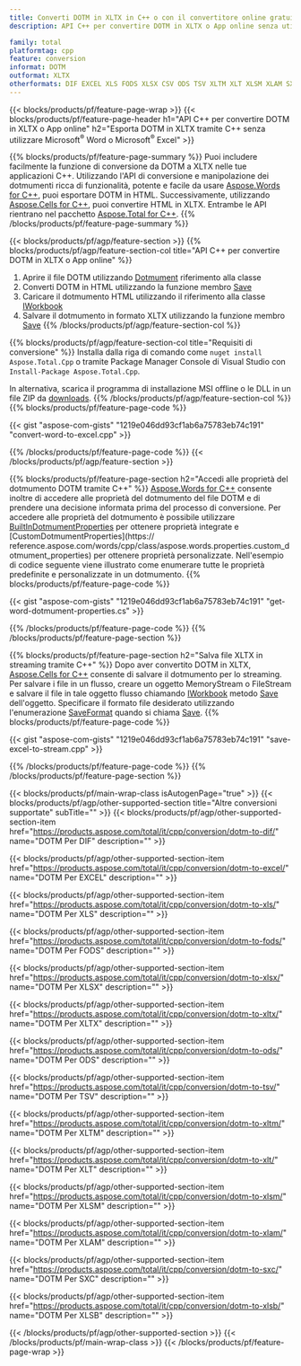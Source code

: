 ```yaml
---
title: Converti DOTM in XLTX in C++ o con il convertitore online gratuito
description: API C++ per convertire DOTM in XLTX o App online senza utilizzare Microsoft Word o Microsoft Excel o in linea. Prova rapidamente il convertitore online gratuito da POT a CSV prima di integrare il codice.

family: total
platformtag: cpp
feature: conversion
informat: DOTM
outformat: XLTX
otherformats: DIF EXCEL XLS FODS XLSX CSV ODS TSV XLTM XLT XLSM XLAM SXC XLSB
---
```

{{< blocks/products/pf/feature-page-wrap >}}
{{< blocks/products/pf/feature-page-header h1="API C++ per convertire DOTM in XLTX o App online" h2="Esporta DOTM in XLTX tramite C++ senza utilizzare Microsoft<sup>&reg;</sup> Word o Microsoft<sup>&reg;</sup> Excel" >}}

{{% blocks/products/pf/feature-page-summary %}}
Puoi includere facilmente la funzione di conversione da DOTM a XLTX nelle tue applicazioni C++. Utilizzando l'API di conversione e manipolazione dei dotmumenti ricca di funzionalità, potente e facile da usare [Aspose.Words for C++](https://products.aspose.com/words/cpp/), puoi esportare DOTM in HTML. Successivamente, utilizzando [Aspose.Cells for C++](https://products.aspose.com/cells/cpp/), puoi convertire HTML in XLTX. Entrambe le API rientrano nel pacchetto [Aspose.Total for C++](https://products.aspose.com/total/cpp/). 
{{% /blocks/products/pf/feature-page-summary  %}}

{{< blocks/products/pf/agp/feature-section >}}
{{% blocks/products/pf/agp/feature-section-col title="API C++ per convertire DOTM in XLTX o App online" %}}
1. Aprire il file DOTM utilizzando [Dotmument](https://reference.aspose.com/words/cpp/class/aspose.words.dotmument) riferimento alla classe
2. Converti DOTM in HTML utilizzando la funzione membro [Save](https://reference.aspose.com/words/cpp/class/aspose.words.dotmument#save_string_saveformat)
3. Caricare il dotmumento HTML utilizzando il riferimento alla classe [IWorkbook](https://reference.aspose.com/cells/cpp/class/aspose.cells.i_workbook)
4. Salvare il dotmumento in formato XLTX utilizzando la funzione membro [Save](https://reference.aspose.com/cells/cpp/class/aspose.cells.i_workbook#a5dc7de23f7ceba76a05dc1d49f51502e)
{{% /blocks/products/pf/agp/feature-section-col %}}

{{% blocks/products/pf/agp/feature-section-col title="Requisiti di conversione" %}}
Installa dalla riga di comando come ```nuget install Aspose.Total.Cpp``` o tramite Package Manager Console di Visual Studio con ```Install-Package Aspose.Total.Cpp```.

In alternativa, scarica il programma di installazione MSI offline o le DLL in un file ZIP da [downloads](https://releases.aspose.com/total/cpp).
{{% /blocks/products/pf/agp/feature-section-col %}}
{{% blocks/products/pf/feature-page-code %}}

{{< gist "aspose-com-gists" "1219e046dd93cf1ab6a75783eb74c191" "convert-word-to-excel.cpp" >}}



{{% /blocks/products/pf/feature-page-code %}}
{{< /blocks/products/pf/agp/feature-section >}}

{{% blocks/products/pf/feature-page-section  h2="Accedi alle proprietà del dotmumento DOTM tramite C++" %}}
[Aspose.Words for C++](https://products.aspose.com/words/cpp/) consente inoltre di accedere alle proprietà del dotmumento del file DOTM e di prendere una decisione informata prima del processo di conversione. Per accedere alle proprietà del dotmumento è possibile utilizzare [BuiltInDotmumentProperties](https://reference.aspose.com/words/cpp/class/aspose.words.properties.built_in_dotmument_properties) per ottenere proprietà integrate e [CustomDotmumentProperties](https:// reference.aspose.com/words/cpp/class/aspose.words.properties.custom_dotmument_properties) per ottenere proprietà personalizzate. Nell'esempio di codice seguente viene illustrato come enumerare tutte le proprietà predefinite e personalizzate in un dotmumento.
{{% blocks/products/pf/feature-page-code %}}

{{< gist "aspose-com-gists" "1219e046dd93cf1ab6a75783eb74c191" "get-word-dotmument-properties.cs" >}}

{{% /blocks/products/pf/feature-page-code  %}}
{{% /blocks/products/pf/feature-page-section %}}

{{% blocks/products/pf/feature-page-section  h2="Salva file XLTX in streaming tramite C++" %}}
Dopo aver convertito DOTM in XLTX, [Aspose.Cells for C++](https://products.aspose.com/cells/cpp/) consente di salvare il dotmumento per lo streaming. Per salvare i file in un flusso, creare un oggetto MemoryStream o FileStream e salvare il file in tale oggetto flusso chiamando [IWorkbook](https://reference.aspose.com/cells/cpp/class/aspose.cells.i_workbook) metodo [Save](https://reference.aspose.com/cells/cpp/class/aspose.cells.i_workbook#a77072cfb929787df9ad1f38b02f58349) dell'oggetto. Specificare il formato file desiderato utilizzando l'enumerazione [SaveFormat](https://reference.aspose.com/cells/cpp/namespace/aspose.cells#a11cae527e4e68f1adcac8f47ea64481a) quando si chiama [Save](https://reference.aspose.com/cells/cpp/class/aspose.cells.i_workbook#a77072cfb929787df9ad1f38b02f58349).
{{% blocks/products/pf/feature-page-code %}}

{{< gist "aspose-com-gists" "1219e046dd93cf1ab6a75783eb74c191" "save-excel-to-stream.cpp" >}}

{{% /blocks/products/pf/feature-page-code  %}}
{{% /blocks/products/pf/feature-page-section %}}

{{< blocks/products/pf/main-wrap-class isAutogenPage="true" >}}
{{< blocks/products/pf/agp/other-supported-section title="Altre conversioni supportate" subTitle="" >}}
{{< blocks/products/pf/agp/other-supported-section-item href="https://products.aspose.com/total/it/cpp/conversion/dotm-to-dif/" name="DOTM Per DIF" description="" >}}

{{< blocks/products/pf/agp/other-supported-section-item href="https://products.aspose.com/total/it/cpp/conversion/dotm-to-excel/" name="DOTM Per EXCEL" description="" >}}

{{< blocks/products/pf/agp/other-supported-section-item href="https://products.aspose.com/total/it/cpp/conversion/dotm-to-xls/" name="DOTM Per XLS" description="" >}}

{{< blocks/products/pf/agp/other-supported-section-item href="https://products.aspose.com/total/it/cpp/conversion/dotm-to-fods/" name="DOTM Per FODS" description="" >}}

{{< blocks/products/pf/agp/other-supported-section-item href="https://products.aspose.com/total/it/cpp/conversion/dotm-to-xlsx/" name="DOTM Per XLSX" description="" >}}

{{< blocks/products/pf/agp/other-supported-section-item href="https://products.aspose.com/total/it/cpp/conversion/dotm-to-xltx/" name="DOTM Per XLTX" description="" >}}

{{< blocks/products/pf/agp/other-supported-section-item href="https://products.aspose.com/total/it/cpp/conversion/dotm-to-ods/" name="DOTM Per ODS" description="" >}}

{{< blocks/products/pf/agp/other-supported-section-item href="https://products.aspose.com/total/it/cpp/conversion/dotm-to-tsv/" name="DOTM Per TSV" description="" >}}

{{< blocks/products/pf/agp/other-supported-section-item href="https://products.aspose.com/total/it/cpp/conversion/dotm-to-xltm/" name="DOTM Per XLTM" description="" >}}

{{< blocks/products/pf/agp/other-supported-section-item href="https://products.aspose.com/total/it/cpp/conversion/dotm-to-xlt/" name="DOTM Per XLT" description="" >}}

{{< blocks/products/pf/agp/other-supported-section-item href="https://products.aspose.com/total/it/cpp/conversion/dotm-to-xlsm/" name="DOTM Per XLSM" description="" >}}

{{< blocks/products/pf/agp/other-supported-section-item href="https://products.aspose.com/total/it/cpp/conversion/dotm-to-xlam/" name="DOTM Per XLAM" description="" >}}

{{< blocks/products/pf/agp/other-supported-section-item href="https://products.aspose.com/total/it/cpp/conversion/dotm-to-sxc/" name="DOTM Per SXC" description="" >}}

{{< blocks/products/pf/agp/other-supported-section-item href="https://products.aspose.com/total/it/cpp/conversion/dotm-to-xlsb/" name="DOTM Per XLSB" description="" >}}


{{< /blocks/products/pf/agp/other-supported-section >}}
{{< /blocks/products/pf/main-wrap-class >}}
{{< /blocks/products/pf/feature-page-wrap >}}